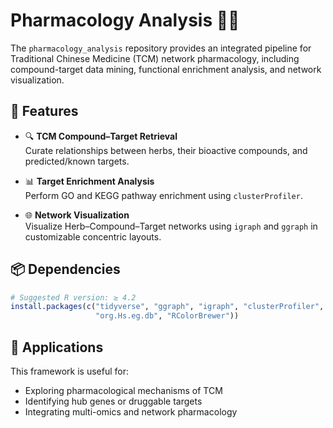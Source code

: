 # Pharmacology Analysis 🔬🌿

The `pharmacology_analysis` repository provides an integrated pipeline for Traditional Chinese Medicine (TCM) network pharmacology, including compound-target data mining, functional enrichment analysis, and network visualization.

## 🌟 Features

- 🔍 **TCM Compound–Target Retrieval**  
  Curate relationships between herbs, their bioactive compounds, and predicted/known targets.

- 📊 **Target Enrichment Analysis**  
  Perform GO and KEGG pathway enrichment using `clusterProfiler`.

- 🌐 **Network Visualization**  
  Visualize Herb–Compound–Target networks using `igraph` and `ggraph` in customizable concentric layouts.

## 📦 Dependencies

```r
# Suggested R version: ≥ 4.2
install.packages(c("tidyverse", "ggraph", "igraph", "clusterProfiler", 
                   "org.Hs.eg.db", "RColorBrewer"))
```

## 🧪 Applications
This framework is useful for:
- Exploring pharmacological mechanisms of TCM
- Identifying hub genes or druggable targets
- Integrating multi-omics and network pharmacology
